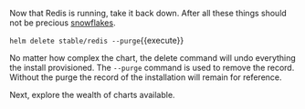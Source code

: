 Now that Redis is running, take it back down. After all these things should not be precious [snowflakes](https://martinfowler.com/bliki/SnowflakeServer.html).

`helm delete stable/redis --purge`{{execute}}

No matter how complex the chart, the delete command will undo everything the install provisioned. The `--purge` command is used to remove the record. Without the purge the record of the installation will remain for reference.

Next, explore the wealth of charts available.